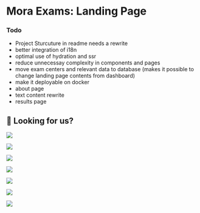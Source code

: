 # Mora Exams: Landing Page

<!-- ## 🚀 Project Structure -->

<!-- Inside of your Astro project, you'll see the following folders and files:

```text
/
├── public/
│   └── favicon.svg
├── src/
│   ├── components/
│   │   └── Card.astro
│   ├── layouts/
│   │   └── Layout.astro
│   └── pages/
│       └── index.astro
└── package.json
```

Any static assets, like images, are placed inside the `public/` directory. -->

<!-- ## 🧞 Commands

All commands are run from the root of the project, from a terminal:

| Command                   | Action                                           |
| :------------------------ | :----------------------------------------------- |
| `npm install`             | Installs dependencies                            |
| `npm run dev`             | Starts local dev server at `localhost:4321`      |
| `npm run build`           | Build your production site to `./dist/`          |
| `npm run preview`         | Preview your build locally, before deploying     |
| `npm run astro ...`       | Run CLI commands like `astro add`, `astro check` |
| `npm run astro -- --help` | Get help using the Astro CLI                     | -->

### Todo

- Project Sturcuture in readme needs a rewrite
- better integration of i18n
- optimal use of hydration and ssr
- reduce unnecessay complexity in components and pages
- move exam centers and relevant data to database (makes it possible to change landing page contents from dashboard)
- make it deployable on docker
- about page
- text content rewrite
- results page

## 👀 Looking for us?

<a href="https://www.youtube.com/@moraexams">![](https://img.shields.io/badge/YouTube-FF0000?style=for-the-badge&logo=youtube&logoColor=white) </a>

<a href="https://bit.ly/moraexamwhatsapp">![](https://img.shields.io/badge/WhatsApp-25D366?style=for-the-badge&logo=WhatsApp&logoColor=white)</a>

<a href="https://bit.ly/moraexamviber">![](https://img.shields.io/badge/viber-685EA9?style=for-the-badge&logo=viber&logoColor=white)</a>

<a href="https://t.me/moraexam">![](https://img.shields.io/badge/Telegram-2CA5E0?style=for-the-badge&logo=telegram&logoColor=white)</a>

<a href="https://www.facebook.com/moraexams/">![](https://img.shields.io/badge/Facebook-1877F2?style=for-the-badge&logo=facebook&logoColor=white)</a>

<a href="https://twitter.com/moraexams">![](https://img.shields.io/badge/X-000000?style=for-the-badge&logo=x&logoColor=white)</a>

<a href="https://www.linkedin.com/company/mora-exams/">![](https://img.shields.io/badge/LinkedIn-0077B5?style=for-the-badge&logo=linkedin&logoColor=white)</a>
